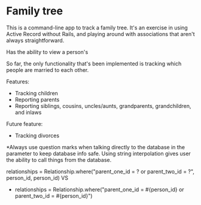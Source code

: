 # Family tree

This is a command-line app to track a family tree. It's an exercise in using Active Record without Rails, and playing around with associations that aren't always straightforward.

Has the ability to view a person's

So far, the only functionality that's been implemented is tracking which people are married to each other.

Features:

* Tracking children
* Reporting parents
* Reporting siblings, cousins, uncles/aunts, grandparents, grandchildren, and inlaws

Future feature:
* Tracking divorces



*Always use question marks when talking directly to the database in the parameter to keep database info safe. Using string interpolation gives user the ability to call things from the database.

relationships = Relationship.where("parent_one_id = ? or parent_two_id = ?", person_id, person_id)
VS
* relationships = Relationship.where("parent_one_id = #{person_id} or parent_two_id = #{person_id}")



